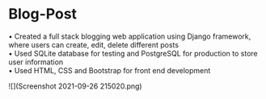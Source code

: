 # Blog-Post
•	Created a full stack blogging web application using Django framework, where users can create, edit, delete different posts <br />
•	Used SQLite database for testing and PostgreSQL for production to store user information <br />
•	Used HTML, CSS and Bootstrap for front end development

![](Screenshot 2021-09-26 215020.png)
